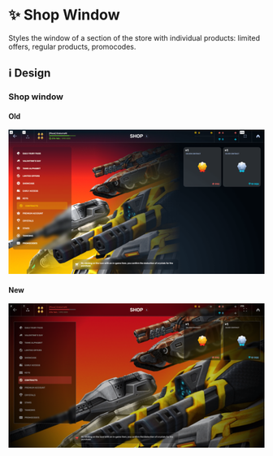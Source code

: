 # :sparkles: Shop Window

Styles the window of a section of the store with individual products: limited offers, regular products, promocodes.

## :information_source: Design

### Shop window

#### Old

![](/images/shop/old/shopwindow.png)

#### New

![](/images/shop/new/shopwindow.png)
